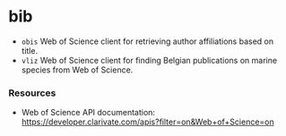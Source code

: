 # bib

- `obis` Web of Science client for retrieving author affiliations based on title.
- `vliz` Web of Science client for finding Belgian publications on marine species from Web of Science.

### Resources

- Web of Science API documentation: https://developer.clarivate.com/apis?filter=on&Web+of+Science=on
